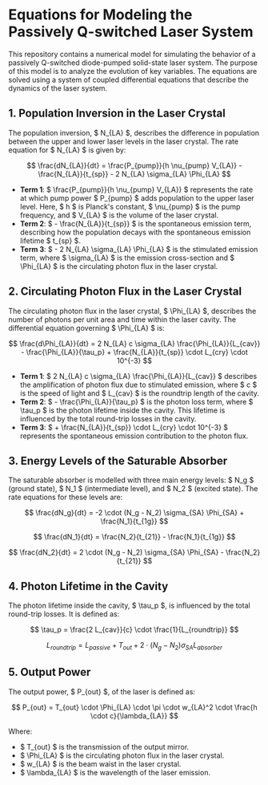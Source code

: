 # Equations for Modeling the Passively Q-switched Laser System

This repository contains a numerical model for simulating the behavior of a passively Q-switched diode-pumped solid-state laser system. The purpose of this model is to analyze the evolution of key variables. The equations are solved using a system of coupled differential equations that describe the dynamics of the laser system.

## 1. Population Inversion in the Laser Crystal
The population inversion, $ N_{LA} $, describes the difference in population between the upper and lower laser levels in the laser crystal. The rate equation for $ N_{LA} $ is given by:

$$
\frac{dN_{LA}}{dt} = \frac{P_{pump}}{h \nu_{pump} V_{LA}} - \frac{N_{LA}}{t_{sp}} - 2 N_{LA} \sigma_{LA} \Phi_{LA}
$$

- **Term 1**: $ \frac{P_{pump}}{h \nu_{pump} V_{LA}} $ represents the rate at which pump power $ P_{pump} $ adds population to the upper laser level. Here, $ h $ is Planck's constant, $ \nu_{pump} $ is the pump frequency, and $ V_{LA} $ is the volume of the laser crystal.
- **Term 2**: $ - \frac{N_{LA}}{t_{sp}} $ is the spontaneous emission term, describing how the population decays with the spontaneous emission lifetime $ t_{sp} $.
- **Term 3**: $ - 2 N_{LA} \sigma_{LA} \Phi_{LA} $ is the stimulated emission term, where $ \sigma_{LA} $ is the emission cross-section and $ \Phi_{LA} $ is the circulating photon flux in the laser crystal.

## 2. Circulating Photon Flux in the Laser Crystal
The circulating photon flux in the laser crystal, $ \Phi_{LA} $, describes the number of photons per unit area and time within the laser cavity. The differential equation governing $ \Phi_{LA} $ is:

$$
\frac{d\Phi_{LA}}{dt} = 2 N_{LA} c \sigma_{LA} \frac{\Phi_{LA}}{L_{cav}} - \frac{\Phi_{LA}}{\tau_p} + \frac{N_{LA}}{t_{sp}} \cdot L_{cry} \cdot 10^{-3}
$$

- **Term 1**: $ 2 N_{LA} c \sigma_{LA} \frac{\Phi_{LA}}{L_{cav}} $ describes the amplification of photon flux due to stimulated emission, where $ c $ is the speed of light and $ L_{cav} $ is the roundtrip length of the cavity.
- **Term 2**: $ - \frac{\Phi_{LA}}{\tau_p} $ is the photon loss term, where $ \tau_p $ is the photon lifetime inside the cavity. This lifetime is influenced by the total round-trip losses in the cavity.
- **Term 3**: $ + \frac{N_{LA}}{t_{sp}} \cdot L_{cry} \cdot 10^{-3} $ represents the spontaneous emission contribution to the photon flux.

## 3. Energy Levels of the Saturable Absorber
The saturable absorber is modelled with three main energy levels: $ N_g $ (ground state), $ N_1 $ (intermediate level), and $ N_2 $ (excited state). The rate equations for these levels are:

$$
\frac{dN_g}{dt} = -2 \cdot (N_g - N_2) \sigma_{SA} \Phi_{SA} + \frac{N_1}{t_{1g}}
$$

$$
\frac{dN_1}{dt} = \frac{N_2}{t_{21}} - \frac{N_1}{t_{1g}}
$$

$$
\frac{dN_2}{dt} = 2 \cdot (N_g - N_2) \sigma_{SA} \Phi_{SA} - \frac{N_2}{t_{21}}
$$


## 4. Photon Lifetime in the Cavity
The photon lifetime inside the cavity, $ \tau_p $, is influenced by the total round-trip losses. It is defined as:

$$
\tau_p = \frac{2 L_{cav}}{c} \cdot \frac{1}{L_{roundtrip}}
$$

$$
L_{roundtrip} = L_{passive} + T_{out} + 2 \cdot (N_g - N_2) \sigma_{SA} L_{absorber}
$$


## 5. Output Power
The output power, $ P_{out} $, of the laser is defined as:

$$
P_{out} = T_{out} \cdot \Phi_{LA} \cdot \pi \cdot w_{LA}^2 \cdot \frac{h \cdot c}{\lambda_{LA}}
$$

Where:
- $ T_{out} $ is the transmission of the output mirror.
- $ \Phi_{LA} $ is the circulating photon flux in the laser crystal.
- $ w_{LA} $ is the beam waist in the laser crystal.
- $ \lambda_{LA} $ is the wavelength of the laser emission.

